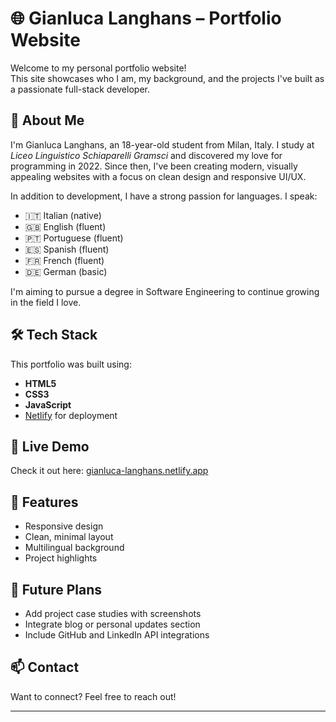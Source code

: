 # 🌐 Gianluca Langhans – Portfolio Website

Welcome to my personal portfolio website!  
This site showcases who I am, my background, and the projects I've built as a passionate full-stack developer.

## 🚀 About Me

I'm Gianluca Langhans, an 18-year-old student from Milan, Italy. I study at *Liceo Linguistico Schiaparelli Gramsci* and discovered my love for programming in 2022. Since then, I've been creating modern, visually appealing websites with a focus on clean design and responsive UI/UX.

In addition to development, I have a strong passion for languages. I speak:
- 🇮🇹 Italian (native)
- 🇬🇧 English (fluent)
- 🇵🇹 Portuguese (fluent)
- 🇪🇸 Spanish (fluent)
- 🇫🇷 French (fluent)
- 🇩🇪 German (basic)

I'm aiming to pursue a degree in Software Engineering to continue growing in the field I love.

## 🛠 Tech Stack

This portfolio was built using:

- **HTML5**
- **CSS3**
- **JavaScript**
- [Netlify](https://www.netlify.com/) for deployment

## 🔗 Live Demo

Check it out here: [gianluca-langhans.netlify.app](https://gianluca-langhans.netlify.app/)

## 📂 Features

- Responsive design
- Clean, minimal layout
- Multilingual background
- Project highlights

## 📌 Future Plans

- Add project case studies with screenshots
- Integrate blog or personal updates section
- Include GitHub and LinkedIn API integrations

## 📫 Contact

Want to connect? Feel free to reach out!

---

